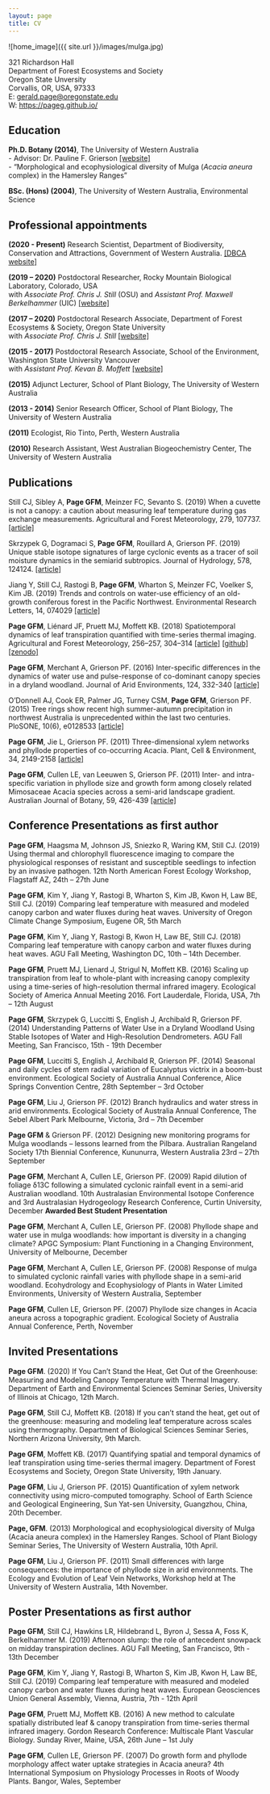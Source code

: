 ```yaml
---
layout: page
title: CV
---
```


![home_image]({{ site.url }}/images/mulga.jpg)

321 Richardson Hall  
Department of Forest Ecosystems and Society  
Oregon State Unversity  
Corvallis, OR, USA, 97333  
E: gerald.page@oregonstate.edu  
W: https://pageg.github.io/  

## Education

**Ph.D. Botany (2014)**, The University of Western Australia    
    - Advisor: Dr. Pauline F. Grierson [[website]](http://www.web.uwa.edu.au/person/Pauline.Grierson)  
    - “Morphological and ecophysiological diversity of Mulga (*Acacia aneura* complex) in the Hamersley Ranges”

**BSc. (Hons) (2004)**, The University of Western Australia, Environmental Science  

## Professional appointments
**(2020 - Present)** Research Scientist, Department of Biodiversity, Conservation and Attractions, Government of Western Australia. [[DBCA website]](https://www.dbca.wa.gov.au/)

**(2019 – 2020)** Postdoctoral Researcher, Rocky Mountain Biological Laboratory, Colorado, USA   
with *Associate Prof. Chris J. Still* (OSU) and *Assistant Prof. Maxwell Berkelhammer* (UIC) [[website]](https://www.rmbl.org/)

**(2017 – 2020)** Postdoctoral Research Associate, Department of Forest Ecosystems & Society, Oregon State University   
with *Associate Prof. Chris J. Still* [[website]](http://fes.forestry.oregonstate.edu/people?path=people/still-chris)

**(2015 - 2017)** Postdoctoral Research Associate, School of the Environment, Washington State University Vancouver  
with *Assistant Prof. Kevan B. Moffett* [[website]](https://labs.wsu.edu/ecohydrology/)

**(2015)** Adjunct Lecturer, School of Plant Biology, The University of Western Australia

**(2013 - 2014)** Senior Research Officer, School of Plant Biology, The University of Western Australia

**(2011)** Ecologist, Rio Tinto, Perth, Western Australia

**(2010)** Research Assistant, West Australian Biogeochemistry Center, The University of Western Australia  

## Publications

Still CJ, Sibley A, **Page GFM**, Meinzer FC, Sevanto S. (2019) When a cuvette is not a canopy: a caution about measuring leaf temperature during gas exchange measurements. Agricultural and Forest Meteorology, 279, 107737. [[article]](https://doi.org/10.1016/j.agrformet.2019.107737)

Skrzypek G, Dogramaci S, **Page GFM**, Rouillard A, Grierson PF. (2019) Unique stable isotope signatures of large cyclonic events as a tracer of soil moisture dynamics in the semiarid subtropics. Journal of Hydrology, 578, 124124. [[article]](https://doi.org/10.1016/j.jhydrol.2019.124124)

Jiang Y, Still CJ, Rastogi B, **Page GFM**, Wharton S, Meinzer FC, Voelker S, Kim JB. (2019) Trends and controls on water-use efficiency of an old-growth coniferous forest in the Pacific Northwest. Environmental Research Letters, 14, 074029 [[article]](https://doi.org/10.1088/1748-9326/ab2612)

**Page GFM**, Liénard JF, Pruett MJ, Moffett KB. (2018) Spatiotemporal dynamics of leaf transpiration quantified with time-series thermal imaging. Agricultural and Forest Meteorology, 256–257, 304–314 [[article]](https://www.sciencedirect.com/science/article/pii/S016819231830073X) [[github]](https://github.com/PageG/leaf_TIR) [[zenodo]](https://zenodo.org/record/1167842#.WuOOCpch270)

**Page GFM**, Merchant A, Grierson PF. (2016) Inter-specific differences in the dynamics of water use and pulse-response of co-dominant canopy species in a dryland woodland. Journal of Arid Environments, 124, 332-340 [[article]](https://www.sciencedirect.com/science/article/pii/S0140196315300501)

O’Donnell AJ, Cook ER, Palmer JG, Turney CSM, **Page GFM**, Grierson PF. (2015) Tree rings show recent high summer-autumn precipitation in northwest Australia is unprecedented within the last two centuries. PloSONE, 10(6), e0128533 [[article]](http://journals.plos.org/plosone/article?id=10.1371/journal.pone.0128533)

**Page GFM**, Jie L, Grierson PF. (2011) Three-dimensional xylem networks and phyllode properties of co-occurring Acacia. Plant, Cell & Environment, 34, 2149-2158 [[article]](https://onlinelibrary.wiley.com/doi/full/10.1111/j.1365-3040.2011.02411.x)

**Page GFM**, Cullen LE, van Leeuwen S, Grierson PF. (2011) Inter- and intra-specific variation in phyllode size and growth form among closely related Mimosaceae Acacia species across a semi-arid landscape gradient. Australian Journal of Botany, 59, 426-439 [[article]](http://www.publish.csiro.au/bt/BT11057)


## Conference Presentations as first author
**Page GFM**, Haagsma M, Johnson JS, Sniezko R, Waring KM, Still CJ. (2019) Using thermal and chlorophyll fluorescence imaging to compare the physiological responses of resistant and susceptible seedlings to infection by an invasive pathogen. 12th North American Forest Ecology Workshop, Flagstaff AZ, 24th – 27th June

**Page GFM**, Kim Y, Jiang Y, Rastogi B, Wharton S, Kim JB, Kwon H, Law BE, Still CJ. (2019) Comparing leaf temperature with measured and modeled canopy carbon and water fluxes during heat waves. University of Oregon Climate Change Symposium, Eugene OR, 5th March

**Page GFM**, Kim Y, Jiang Y, Rastogi B, Kwon H, Law BE, Still CJ. (2018) Comparing leaf temperature with canopy carbon and water fluxes during heat waves. AGU Fall Meeting, Washington DC, 10th – 14th December.

**Page GFM**, Pruett MJ, Lienard J, Strigul N, Moffett KB. (2016) Scaling up transpiration from leaf to whole-plant with increasing canopy complexity using a time-series of high-resolution thermal infrared imagery. Ecological Society of America Annual Meeting 2016. Fort Lauderdale, Florida, USA, 7th – 12th August

**Page GFM**, Skrzypek G, Luccitti S, English J, Archibald R, Grierson PF. (2014) Understanding Patterns of Water Use in a Dryland Woodland Using Stable Isotopes of Water and High-Resolution Dendrometers. AGU Fall Meeting, San Francisco, 15th  - 19th December

**Page GFM**, Luccitti S, English J, Archibald R, Grierson PF. (2014) Seasonal and daily cycles of stem radial variation of Eucalyptus victrix in a boom-bust environment. Ecological Society of Australia Annual Conference, Alice Springs Convention Centre, 28th September – 3rd October

**Page GFM**, Liu J, Grierson PF. (2012) Branch hydraulics and water stress in arid environments. Ecological Society of Australia Annual Conference, The Sebel Albert Park Melbourne, Victoria, 3rd – 7th December

**Page GFM** & Grierson PF. (2012) Designing new monitoring programs for Mulga woodlands – lessons learned from the Pilbara. Australian Rangeland Society 17th Biennial Conference, Kununurra, Western Australia 23rd – 27th September

**Page GFM**, Merchant A, Cullen LE, Grierson PF. (2009) Rapid dilution of foliage δ13C following a simulated cyclonic rainfall event in a semi-arid Australian woodland. 10th Australasian Environmental Isotope Conference and 3rd Australasian Hydrogeology Research Conference, Curtin University, December **Awarded Best Student Presentation**

**Page GFM**, Merchant A, Cullen LE, Grierson PF. (2008) Phyllode shape and water use in mulga woodlands: how important is diversity in a changing climate? APGC Symposium: Plant Functioning in a Changing Environment, University of Melbourne, December

**Page GFM**, Merchant A, Cullen LE, Grierson PF. (2008) Response of mulga to simulated cyclonic rainfall varies with phyllode shape in a semi-arid woodland. Ecohydrology and Ecophysiology of Plants in Water Limited Environments, University of Western Australia, September

**Page GFM**, Cullen LE, Grierson PF. (2007) Phyllode size changes in Acacia aneura across a topographic gradient. Ecological Society of Australia Annual Conference, Perth, November

## Invited Presentations

**Page GFM**. (2020) If You Can’t Stand the Heat, Get Out of the Greenhouse: Measuring and Modeling Canopy Temperature with Thermal Imagery. Department of Earth and Environmental Sciences Seminar Series, University of Illinois at Chicago, 12th March.

**Page GFM**, Still CJ, Moffett KB. (2018) If you can’t stand the heat, get out of the greenhouse: measuring and modeling leaf temperature across scales using thermography. Department of Biological Sciences Seminar Series, Northern Arizona University, 9th March.

**Page GFM**, Moffett KB. (2017) Quantifying spatial and temporal dynamics of leaf transpiration using time-series thermal imagery. Department of Forest Ecosystems and Society, Oregon State University, 19th January.

**Page GFM**, Liu J, Grierson PF. (2015) Quantification of xylem network connectivity using micro-computed tomography. School of Earth Science and Geological Engineering, Sun Yat-sen University, Guangzhou, China, 20th December.

**Page, GFM**. (2013) Morphological and ecophysiological diversity of Mulga (Acacia aneura complex) in the Hamersley Ranges. School of Plant Biology Seminar Series, The University of Western Australia, 10th April.

**Page GFM**, Liu J, Grierson PF. (2011) Small differences with large consequences: the importance of phyllode size in arid environments. The Ecology and Evolution of Leaf Vein Networks, Workshop held at The University of Western Australia, 14th November.

## Poster Presentations as first author

**Page GFM**, Still CJ, Hawkins LR, Hildebrand L, Byron J, Sessa A, Foss K, Berkelhammer M. (2019) Afternoon slump: the role of antecedent snowpack on midday transpiration declines. AGU Fall Meeting, San Francisco, 9th - 13th December

**Page GFM**, Kim Y, Jiang Y, Rastogi B, Wharton S, Kim JB, Kwon H, Law BE, Still CJ. (2019) Comparing leaf temperature with measured and modeled canopy carbon and water fluxes during heat waves. European Geosciences Union General Assembly, Vienna, Austria, 7th - 12th April

**Page GFM**, Pruett MJ, Moffett KB. (2016) A new method to calculate spatially distributed leaf & canopy transpiration from time-series thermal infrared imagery. Gordon Research Conference: Multiscale Plant Vascular Biology. Sunday River, Maine, USA, 26th June – 1st July

**Page GFM**, Cullen LE, Grierson PF. (2007) Do growth form and phyllode morphology affect water uptake strategies in Acacia aneura? 4th International Symposium on Physiology Processes in Roots of Woody Plants. Bangor, Wales, September 
